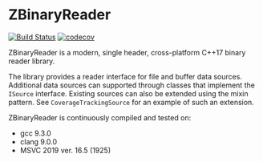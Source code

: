 # ZBinaryReader
[![Build Status](https://travis-ci.org/pawREP/ZBinaryReader.svg?branch=master)](https://travis-ci.org/pawREP/ZBinaryReader)
[![codecov](https://codecov.io/gh/pawREP/ZBinaryReader/branch/master/graph/badge.svg)](https://codecov.io/gh/pawREP/ZBinaryReader)


ZBinaryReader is a modern, single header, cross-platform C++17 binary reader library.

The library provides a reader interface for file and buffer data sources. Additional data sources can supported through classes that implement the `ISource` interface. Existing sources can also be extended using the mixin pattern. See `CoverageTrackingSource` for an example of such an extension. 

ZBinaryReader is continuously compiled and tested on:
 - gcc 9.3.0
 - clang 9.0.0
 - MSVC 2019 ver. 16.5 (1925) 